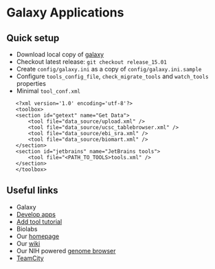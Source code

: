Galaxy Applications
=================

Quick setup
------------

* Download local copy of [galaxy](https://wiki.galaxyproject.org/Admin/GetGalaxy)
* Checkout latest release: `git checkout release_15.01`
* Create `config/galaxy.ini` as a copy of `config/galaxy.ini.sample`
* Configure `tools_config_file`, `check_migrate_tools` and `watch_tools` properties
* Minimal `tool_conf.xml`
 ```
    <?xml version='1.0' encoding='utf-8'?>
    <toolbox>
    <section id="getext" name="Get Data">
        <tool file="data_source/upload.xml" />
        <tool file="data_source/ucsc_tablebrowser.xml" />
        <tool file="data_source/ebi_sra.xml" />
        <tool file="data_source/biomart.xml" />
    </section>
    <section id="jetbrains" name="JetBrains tools">
        <tool file="<PATH_TO_TOOLS>tools.xml" />
    </section>
    </toolbox>
```

Useful links
------------
* Galaxy
 * [Develop apps](https://wiki.galaxyproject.org/Develop)
 * [Add tool tutorial](https://wiki.galaxyproject.org/Admin/Tools/AddToolTutorial)
* Biolabs
 * Our [homepage](http://beta-research.jetbrains.org/groups/biolabs)
 * Our [wiki](http://biolabs.intellij.net)
 * Our NIH powered [genome browser](http://genomebrowser.labs.intellij.net)
 * [TeamCity](https://teamcity.jetbrains.com/project.html?projectId=Epigenome)
